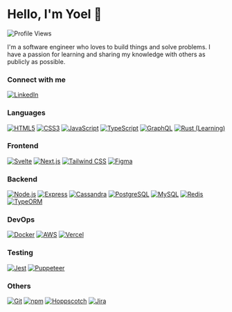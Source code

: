 # Hello, I'm Yoel 👋

![Profile Views](https://komarev.com/ghpvc/?username=yoel0&color=green)

I'm a software engineer who loves to build things and solve problems. I have a passion for learning and sharing my knowledge with others as publicly as possible.

### Connect with me

<a href="https://www.linkedin.com/in/yoelmorad" target="_blank">
  <img src="https://img.shields.io/badge/LinkedIn-0077B5?style=flat&logo=linkedin&logoColor=white" alt="LinkedIn">
</a>

### Languages

[![HTML5](https://img.shields.io/badge/HTML5-E34F26?style=social&logo=html5)](https://developer.mozilla.org/en-US/docs/Web/Guide/HTML/HTML5)
[![CSS3](https://img.shields.io/badge/CSS3-1572B6?style=social&logo=css3)](https://developer.mozilla.org/en-US/docs/Web/CSS)
[![JavaScript](https://img.shields.io/badge/JavaScript-F7DF1E?style=social&logo=javascript&logoColor=black)](https://developer.mozilla.org/en-US/docs/Web/JavaScript)
[![TypeScript](https://img.shields.io/badge/TypeScript-007ACC?style=social&logo=typescript)](https://www.typescriptlang.org/)
[![GraphQL](https://img.shields.io/badge/GraphQL-E434AA?style=social&logo=graphql)](https://graphql.org/)
[![Rust (Learning)](https://img.shields.io/badge/Rust_(Learning)-000000?style=social&logo=rust)](https://www.rust-lang.org/)

### Frontend

[![Svelte](https://img.shields.io/badge/Svelte-FF3E00?style=social&logo=svelte)](https://svelte.dev/)
[![Next.js](https://img.shields.io/badge/Next.js-000000?style=social&logo=next.js)](https://nextjs.org/)
[![Tailwind CSS](https://img.shields.io/badge/Tailwind_CSS-38B2AC?style=social&logo=tailwind-css)](https://tailwindcss.com/)
[![Figma](https://img.shields.io/badge/Figma-F24E1E?style=social&logo=figma)](https://www.figma.com/)

### Backend

[![Node.js](https://img.shields.io/badge/Node.js-339933?style=social&logo=node.js)](https://nodejs.org/)
[![Express](https://img.shields.io/badge/Express-000000?style=social&logo=express)](https://expressjs.com/)
[![Cassandra](https://img.shields.io/badge/Cassandra-1287B1?style=social&logo=apache-cassandra)](https://cassandra.apache.org/)
[![PostgreSQL](https://img.shields.io/badge/PostgreSQL-336791?style=social&logo=postgresql)](https://www.postgresql.org/)
[![MySQL](https://img.shields.io/badge/MySQL-4479A1?style=social&logo=mysql)](https://www.mysql.com/)
[![Redis](https://img.shields.io/badge/Redis-DC382D?style=social&logo=redis)](https://redis.io/)
[![TypeORM](https://img.shields.io/badge/TypeORM-FFFFFF?style=flat&logoColor=ORANGE)](https://typeorm.io/)

### DevOps

[![Docker](https://img.shields.io/badge/Docker-2496ED?style=social&logo=docker)](https://www.docker.com/)
[![AWS](https://img.shields.io/badge/AWS-232F3E?style=social&logo=amazon-aws)](https://aws.amazon.com/)
[![Vercel](https://img.shields.io/badge/Vercel-000000?style=social&logo=vercel)](https://vercel.com/)

### Testing

[![Jest](https://img.shields.io/badge/Jest-C21325?style=social&logo=jest)](https://jestjs.io/)
[![Puppeteer](https://img.shields.io/badge/Puppeteer-40B5A4?style=social&logo=puppeteer)](https://pptr.dev/)

### Others

[![Git](https://img.shields.io/badge/Git-F05032?style=social&logo=git)](https://git-scm.com/)
[![npm](https://img.shields.io/badge/npm-CB3837?style=social&logo=npm)](https://www.npmjs.com/)
[![Hoppscotch](https://img.shields.io/badge/Hoppscotch-FF4081?style=social&logo=hoppscotch)](https://hoppscotch.io/)
[![Jira](https://img.shields.io/badge/Jira-0052CC?style=social&logo=jira)](https://www.atlassian.com/software/jira)

<!--
**yoel0/yoel0** is a ✨ _special_ ✨ repository because its `README.md` (this file) appears on your GitHub profile.

Here are some ideas to get you started:

- 🔭 I’m currently working on ...
- 🌱 I’m currently learning ...
- 👯 I’m looking to collaborate on ...
- 🤔 I’m looking for help with ...
- 💬 Ask me about ...
- 📫 How to reach me: ...
- 😄 Pronouns: ...
- ⚡ Fun fact: ...
-->
